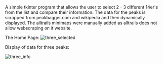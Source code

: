 A simple tkinter program that allows the user to select 2 - 3 different 14er's from the list and compare their information. 
The data for the peaks is scrapped from peakbagger.com and wikipedia and then dynamically displayed. The alltrails minimaps
were manually added as alltrails does not allow webscraping on it website.

The Home Page:
![three_selected](https://user-images.githubusercontent.com/71846135/159135879-62fbaa11-ed93-487f-8d8f-a291efd1f314.PNG)

Display of data for three peaks:

![three_info](https://user-images.githubusercontent.com/71846135/159135947-27f8d19f-eadb-46ac-9353-04f14edab44d.PNG)
